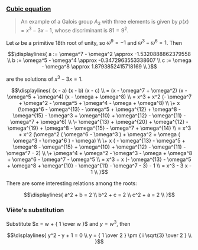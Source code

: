 ### [Cubic equation](https://en.wikipedia.org/wiki/Cubic_equation)

> An example of a Galois group $A_3$ with three elements is given by $p(x) = x^3 − 3x − 1$, whose discriminant is $81 = 9^2$.

Let $\omega$ be a primitive 18th root of unity,
so $\omega^9 = -1$
and
$\omega^3 - \omega^6 = 1$. Then


$$\displaylines{
a := \omega^7 - \omega^2 \approx -1.5320888862379558 \\
b := \omega^5 - \omega^4 \approx -0.3472963553338607 \\
c := \omega - \omega^8 \approx 1.8793852415718169 \\
}$$

are the solutions of $x^3 − 3x = 1$.

$$\displaylines{ (x - a) (x - b) (x - c) \\
= (x - \omega^7 + \omega^2) (x - \omega^5 + \omega^4) (x - \omega + \omega^8) \\
= x^3 + x^2 (- \omega^7 + \omega^2 - \omega^5 + \omega^4 - \omega + \omega^8) \\
\+ x (\omega^6 - \omega^{13} - \omega^5 + \omega^{12} + \omega^8 - \omega^{15} - \omega^3 + \omega^{10} + \omega^{12} - \omega^{11} - \omega^7 + \omega^6) \\
\- \omega^{13} + \omega^{20} + \omega^{12} - \omega^{19} + \omega^8 - \omega^{15} - \omega^7 + \omega^{14} \\
= x^3 + x^2 (\omega^2 ( \omega^6 - \omega^3 ) + \omega^2 + \omega ( \omega^3 - \omega^6 ) - \omega) \\
\+ x ( - \omega^{13} - \omega^5 + \omega^8 - \omega^{15} + \omega^{10} + \omega^{12} - \omega^{11} - \omega^7 - 2) \\
\+ \omega^4 + \omega^2 - \omega^3 - \omega + \omega^8 + \omega^6 - \omega^7 - \omega^5 \\
= x^3 + x (- \omega^{13} - \omega^5 + \omega^8 + \omega^{10} - \omega^{11} - \omega^7 - 3) - 1 \\
= x^3 - 3 x - 1 \\
}$$

There are some interesting relations among the roots:

$$\displaylines{
a^2 + b = 2 \\
b^2 + c = 2 \\
c^2 + a = 2 \\
}$$

### Viète's substitution

Substitute $x = w + { 1 \over w }$ and $y = w^3$, then

$$\displaylines{ 
y^2 - y + 1 = 0 \\
y = { 1 \over 2 } \pm { i \sqrt{3} \over 2 } \\
}$$

